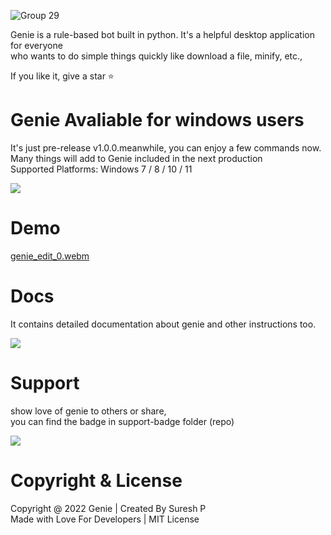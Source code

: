 ![Group 29](https://user-images.githubusercontent.com/112636345/202770767-3d06b5d6-fb0f-4fca-812e-25bc3ac28f96.png)

<p>Genie is a rule-based bot built in python. It's a helpful desktop application for everyone <br> who wants to do simple things quickly like download a file, minify, etc.,</p>
If you like it, give a star ⭐

# Genie Avaliable for windows users

<p>It's just pre-release v1.0.0.meanwhile,  you can enjoy a few commands now. <br> Many things will add to Genie included in the next production <br> Supported Platforms: Windows 7 / 8 / 10 / 11</p>
<a href="https://www.mediafire.com/file/8f5sin6fg08eohs/Genie-v1.0.0.rar/file">
<div>
<img src="https://user-images.githubusercontent.com/112636345/202769156-121565d4-26cb-405e-977d-0bd6209b486f.png">
</div>
<div>
</a>

# Demo

[genie_edit_0.webm](https://user-images.githubusercontent.com/112636345/202772073-33b08c9e-2443-40a6-9542-256647c55033.webm)


# Docs

  <p>It contains detailed documentation about genie and other instructions too.</p>



<a href="https://github.com/sureshpandiyan1/Genie/blob/master/docs/updated-Genie-docs.pdf">
<div>
<img src="https://user-images.githubusercontent.com/112636345/203038988-6ff11da6-f118-42b5-9dbc-cb64b00ff1be.png">
</div>
</a>

# Support

  <p>show love of genie to others or share, <br> you can find the badge in support-badge folder (repo)</p>
<div>
<img src="https://user-images.githubusercontent.com/112636345/202769367-780edaa4-604e-4bdd-873c-08d2925c6897.png">
</div>


# Copyright & License
 
<span>Copyright @ 2022 Genie | Created By Suresh P <br></span> 
<span>Made with Love For Developers | MIT License</span>
